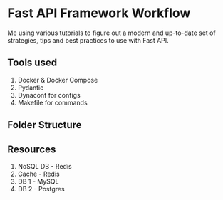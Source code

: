 # Fast API Framework Workflow #

Me using various tutorials to figure out a modern and up-to-date
set of strategies, tips and best practices to use with
Fast API.

## Tools used
1. Docker & Docker Compose
2. Pydantic
3. Dynaconf for configs
4. Makefile for commands


## Folder Structure



## Resources
1. NoSQL DB - Redis
2. Cache - Redis
3. DB 1 - MySQL
4. DB 2 - Postgres



